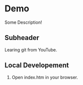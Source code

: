 # Demo

Some Description!


## Subheader

Learing git from YouTube.

## Local Developement

1. Open index.htm in your browser.